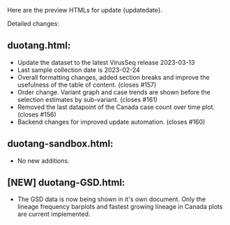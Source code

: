 Here are the preview HTMLs for update {updatedate}.  

Detailed changes:
## duotang.html:
* Update the dataset to the latest VirusSeq release 2023-03-13
* Last sample collection date is 2023-02-24
* Overall formatting changes, added section breaks and improve the usefulness of the table of content. (closes #157)
* Order change. Variant graph and case trends are shown before the selection estimates by sub-variant. (closes #161)
* Removed the last datapoint of the Canada case count over time plot. (closes #156)
* Backend changes for improved update automation. (closes #160)

## duotang-sandbox.html:
* No new additions.

## [NEW] duotang-GSD.html:
* The GSD data is now being shown in it's own document. Only the lineage frequency barplots and fastest growing lineage in Canada plots are current implemented.